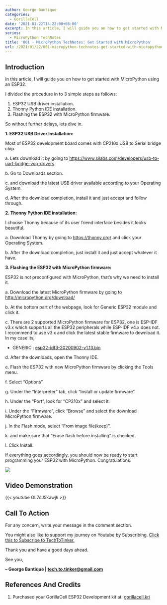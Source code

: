 ```yaml
---
author: George Bantique
categories:
  - GorillaCell
date: '2021-01-22T14:22:00+08:00'
excerpt: In this article, I will guide you on how to get started with MicroPython using an ESP32.
series:
  - MicroPython TechNotes
title: '001 - MicroPython TechNotes: Get Started with MicroPython'
url: /2021/01/22/001-micropython-technotes-get-started-with-micropython/
---
```


## **Introduction**

In this article, I will guide you on how to get started with MicroPython using an ESP32.

I divided the procedure in to 3 simple steps as follows:

1. ESP32 USB driver installation.
2. Thonny Python IDE installation.
3. Flashing the ESP32 with MicroPython firmware.

So without further delays, lets dive in.

**1. ESP32 USB Driver Installation:**

 Most of ESP32 development board comes with CP210x USB to Serial bridge chip.

 a. Lets download it by going to <https://www.silabs.com/developers/usb-to-uart-bridge-vcp-drivers>.

 b. Go to Downloads section.

 c. and download the latest USB driver available according to your Operating System.

 d. After the download completion, install it and just accept and follow through.

**2. Thonny Python IDE installation:**

 I choose Thonny because of its user friend interface besides it looks beautiful.

 a. Download Thonny by going to <https://thonny.org/> and click your Operating System.

 b. After the download completion, just install it and just accept whatever it have.

**3. Flashing the ESP32 with MicroPython firmware:**

 ESP32 is not preconfigured with MicroPython, that’s why we need to install it.

 a. Download the latest MicroPython firmware by going to <http://micropython.org/download/>

 b. At the bottom part of the webpage, look for Generic ESP32 module and click it.

 c. There are 2 supported MicroPython firmware for ESP32, one is ESP-IDF v3.x which supports all the ESP32 peripherals while ESP-IDF v4.x does not. I recommend to use v3.x and click the latest stable firmware to download it. In my case its,

- GENERIC : [esp32-idf3-20200902-v1.13.bin](http://micropython.org/resources/firmware/esp32-idf3-20200902-v1.13.bin)

 d. After the downloads, open the Thonny IDE.

 e. Flash the ESP32 with new MicroPython firmware by clicking the Tools menu.

 f. Select “Options”

 g. Under the “Interpreter” tab, click “Install or update firmware”.

 h. Under the “Port”, look for “CP210x” and select it.

 i. Under the “Firmware”, click “Browse” and select the download MicroPython firmware.

 j. In the Flash mode, select “From image file(keep)”.

 k. and make sure that “Erase flash before installing” is checked.

 l. Click Install.

If everything goes accordingly, you should now be ready to start programming your ESP32 with MicroPython. Congratulations.

![](/images/001-technotes-firmware-techtotinker.png)


## **Video Demonstration**

{{< youtube GL7cJ5kawjk >}}

## **Call To Action**

For any concern, write your message in the comment section.

You might also like to support my journey on Youtube by Subscribing. [Click this to Subscribe to TechToTinker.](https://www.youtube.com/c/TechToTinker?sub_confirmation=1)

Thank you and have a good days ahead.

See you,

**– George Bantique | tech.to.tinker@gmail.com**

## **References And Credits**

1. Purchased your GorillaCell ESP32 Development kit at: 
[gorillacell.kr/](http://gorillacell.kr/)

